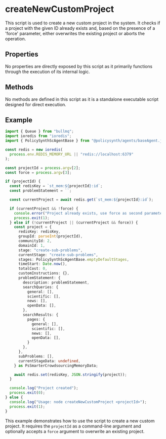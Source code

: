 # createNewCustomProject

This script is used to create a new custom project in the system. It checks if a project with the given ID already exists and, based on the presence of a 'force' parameter, either overwrites the existing project or aborts the operation.

## Properties

No properties are directly exposed by this script as it primarily functions through the execution of its internal logic.

## Methods

No methods are defined in this script as it is a standalone executable script designed for direct execution.

## Example

```typescript
import { Queue } from "bullmq";
import ioredis from "ioredis";
import { PolicySynthScAgentBase } from "@policysynth/agents/baseAgent.js";

const redis = new ioredis(
  process.env.REDIS_MEMORY_URL || "redis://localhost:6379"
);

const projectId = process.argv[2];
const force = process.argv[3];

if (projectId) {
  const redisKey = `st_mem:${projectId}:id`;
  const problemStatement = ``;

  const currentProject = await redis.get(`st_mem:${projectId}:id`);

  if (currentProject && !force) {
    console.error("Project already exists, use force as second parameter to overwrite");
    process.exit(1);
  } else if (!currentProject || (currentProject && force)) {
    const project = {
      redisKey: redisKey,
      groupId: parseInt(projectId),
      communityId: 2,
      domainId: 1,
      stage: "create-sub-problems",
      currentStage: "create-sub-problems",
      stages: PolicySynthScAgentBase.emptyDefaultStages,
      timeStart: Date.now(),
      totalCost: 0,
      customInstructions: {},
      problemStatement: {
        description: problemStatement,
        searchQueries: {
          general: [],
          scientific: [],
          news: [],
          openData: [],
        },
        searchResults: {
          pages: {
            general: [],
            scientific: [],
            news: [],
            openData: [],
          }
        },
      },
      subProblems: [],
      currentStageData: undefined,
    } as PsSmarterCrowdsourcingMemoryData;

    await redis.set(redisKey, JSON.stringify(project));
  }

  console.log("Project created");
  process.exit(0);
} else {
  console.log("Usage: node createNewCustomProject <projectId>");
  process.exit(1);
}
```

This example demonstrates how to use the script to create a new custom project. It requires the `projectId` as a command-line argument and optionally accepts a `force` argument to overwrite an existing project.